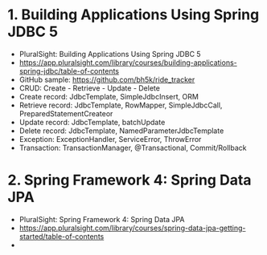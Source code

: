# 1. Building Applications Using Spring JDBC 5
- PluralSight: Building Applications Using Spring JDBC 5
- https://app.pluralsight.com/library/courses/building-applications-spring-jdbc/table-of-contents
- GitHub sample: https://github.com/bh5k/ride_tracker
- CRUD: Create - Retrieve - Update - Delete
- Create record: JdbcTemplate, SimpleJdbcInsert, ORM
- Retrieve record: JdbcTemplate, RowMapper, SimpleJdbcCall, PreparedStatementCreateor
- Update record: JdbcTemplate, batchUpdate
- Delete record: JdbcTemplate, NamedParameterJdbcTemplate
- Exception: ExceptionHandler, ServiceError, ThrowError
- Transaction: TransactionManager, @Transactional, Commit/Rollback

# 2. Spring Framework 4: Spring Data JPA
- PluralSight: Spring Framework 4: Spring Data JPA
- https://app.pluralsight.com/library/courses/spring-data-jpa-getting-started/table-of-contents
- 

